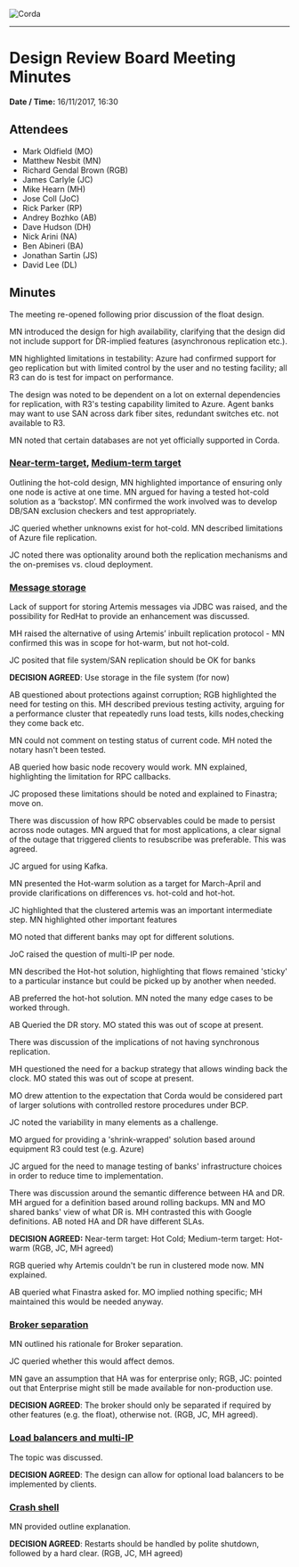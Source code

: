 ![Corda](https://www.corda.net/wp-content/uploads/2016/11/fg005_corda_b.png)

--------------------------------------------
Design Review Board Meeting Minutes
============================================

**Date / Time:** 16/11/2017, 16:30

 

## Attendees

- Mark Oldfield (MO)
- Matthew Nesbit (MN)
- Richard Gendal Brown (RGB)
- James Carlyle (JC)
- Mike Hearn (MH)
- Jose Coll (JoC)
- Rick Parker (RP)
- Andrey Bozhko (AB)
- Dave Hudson (DH)
- Nick Arini (NA)
- Ben Abineri (BA)
- Jonathan Sartin (JS)
- David Lee (DL)



## **Minutes**

The meeting re-opened following prior discussion of the float design.

MN introduced the design for high availability, clarifying that the design did not include support for DR-implied features (asynchronous replication etc.). 

MN highlighted limitations in testability: Azure had confirmed support for geo replication but with limited control by the user and no testing facility; all R3 can do is test for impact on performance. 

The design was noted to be dependent on a lot on external dependencies for replication, with R3's testing capability limited to Azure. Agent banks may want to use SAN across dark fiber sites, redundant switches etc. not available to R3.

MN noted that certain databases are not yet officially supported in Corda.

### [Near-term-target](./near-term-target.md), [Medium-term target](./medium-term-target.md)

Outlining the hot-cold design, MN highlighted importance of ensuring only one node is active at one time. MN argued for having a tested hot-cold solution as a ‘backstop’. MN confirmed the work involved was to develop DB/SAN exclusion checkers and test appropriately.

JC queried whether unknowns exist for hot-cold. MN described limitations of Azure file replication.

JC noted there was optionality around both the replication mechanisms and the on-premises vs. cloud deployment.

### [Message storage](./db-msg-store.md)

Lack of support for storing Artemis messages via JDBC was raised, and the possibility for RedHat to provide an enhancement was discussed.

MH raised the alternative of using Artemis’ inbuilt replication protocol - MN confirmed this was in scope for hot-warm, but not hot-cold.

JC posited that file system/SAN replication should be OK for banks

**DECISION AGREED**: Use storage in the file system (for now)

AB questioned about protections against corruption; RGB highlighted the need for testing on this. MH described previous testing activity, arguing for a performance cluster that repeatedly runs load tests, kills nodes,checking they come back etc.

MN could not comment on testing status of current code. MH noted the notary hasn't been tested.

AB queried how basic node recovery would work. MN explained, highlighting the limitation for RPC callbacks.

JC proposed these limitations should be noted and explained to Finastra; move on. 

There was discussion of how RPC observables could be made to persist across node outages. MN argued that for most applications, a clear signal of the outage that triggered clients to resubscribe was preferable. This was agreed.

JC argued for using Kafka. 

MN presented the Hot-warm solution as a target for March-April and provide clarifications on differences vs. hot-cold and hot-hot.

JC highlighted that the clustered artemis was an important intermediate step. MN highlighted other important features

MO noted that different banks may opt for different solutions. 

JoC raised the question of multi-IP per node.

MN described the Hot-hot solution, highlighting that flows remained 'sticky' to a particular instance but could be picked up by another when needed. 

AB preferred the hot-hot solution. MN noted the many edge cases to be worked through.

AB Queried the DR story. MO stated this was out of scope at present. 

There was discussion of the implications of not having synchronous replication.

MH questioned the need for a backup strategy that allows winding back the clock. MO stated this was out of scope at present. 

MO drew attention to the expectation that Corda would be considered part of larger solutions with controlled restore procedures under BCP.

JC noted the variability in many elements as a challenge.

MO argued for providing a 'shrink-wrapped' solution based around equipment R3 could test (e.g. Azure)

JC argued for the need to manage testing of banks' infrastructure choices in order to reduce time to implementation.

There was discussion around the semantic difference between HA and DR. MH argued for a definition based around rolling backups. MN and MO shared banks' view of what DR is. MH contrasted this with Google definitions. AB noted HA and DR have different SLAs. 

**DECISION AGREED:** Near-term target: Hot Cold; Medium-term target: Hot-warm (RGB, JC, MH agreed)

RGB queried why Artemis couldn't be run in clustered mode now. MN explained.

AB queried what Finastra asked for. MO implied nothing specific; MH maintained this would be needed anyway.

### [Broker separation](./external-broker.md)

MN outlined his rationale for Broker separation.

JC queried whether this would affect demos.

MN gave an assumption that HA was for enterprise only; RGB, JC: pointed out that Enterprise might still be made available for non-production use. 

**DECISION AGREED**: The broker should only be separated if required by other features (e.g. the float), otherwise not. (RGB, JC, MH agreed).

### [Load balancers and multi-IP](./ip-addressing.md)

The topic was discussed. 

**DECISION AGREED**: The design can allow for optional load balancers to be implemented by clients.

### [Crash shell](./crash-shell.md)

MN provided outline explanation. 

**DECISION AGREED**: Restarts should be handled by polite shutdown, followed by a hard clear. (RGB, JC, MH agreed)

